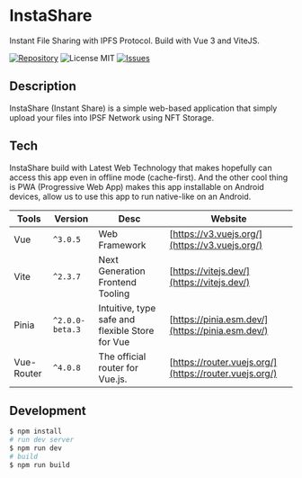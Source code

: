 # InstaShare
Instant File Sharing with IPFS Protocol. Build with Vue 3 and ViteJS.

[![Repository](https://img.shields.io/badge/github-insta--share-green?logo=github&style=flat)](https://github.com/nyancodeid/insta-share)
![License MIT](https://img.shields.io/github/license/nyancodeid/insta-share)
[![Issues](https://img.shields.io/github/issues/nyancodeid/insta-share)](https://github.com/nyancodeid/insta-share/issues)

## Description
InstaShare (Instant Share) is a simple web-based application that simply upload your files into IPSF Network using NFT Storage.

## Tech
InstaShare build with Latest Web Technology that makes hopefully can access this app even in offline mode (cache-first). And the other cool thing is PWA (Progressive Web App) makes this app installable on Android devices, allow us to use this app to run native-like on an Android.

| Tools       | Version         | Desc                                                                                    | Website                                                                                    |
| ----------- | --------------- | --------------------------------------------------------------------------------------- | ------------------------------------------------------------------------------------------ |
| Vue         | `^3.0.5`        | Web Framework                                                                           | [https://v3.vuejs.org/](https://v3.vuejs.org/)                                             |
| Vite        | `^2.3.7`        | Next Generation Frontend Tooling                                                        | [https://vitejs.dev/](https://vitejs.dev/)                                                 |
| Pinia       | `^2.0.0-beta.3` | Intuitive, type safe and flexible Store for Vue                                         | [https://pinia.esm.dev/](https://pinia.esm.dev/)                                           |
| Vue-Router  | `^4.0.8`        | The official router for Vue.js.                                                         | [https://router.vuejs.org/](https://router.vuejs.org/)                                     |

## Development
```bash
$ npm install
# run dev server
$ npm run dev
# build 
$ npm run build
```